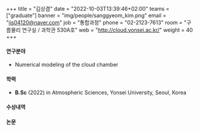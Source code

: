 +++
title = "김상겸"
date = "2022-10-03T13:39:46+02:00"
teams = ["graduate"]
banner = "img/people/sanggyeom_kim.png"
email = "iis04120@naver.com"
job = "통합과정"
phone = "02-2123-7613"
room = "구름물리 연구실 / 과학관 530A호"
web = "http://cloud.yonsei.ac.kr/"
weight = 40
+++

#### 연구분야
+ Numerical modeling of the cloud chamber


#### 학력
 + **B.Sc** (2022) in Atmospheric Sciences, Yonsei University, Seoul, Korea

#### 수상내역

#### 논문
